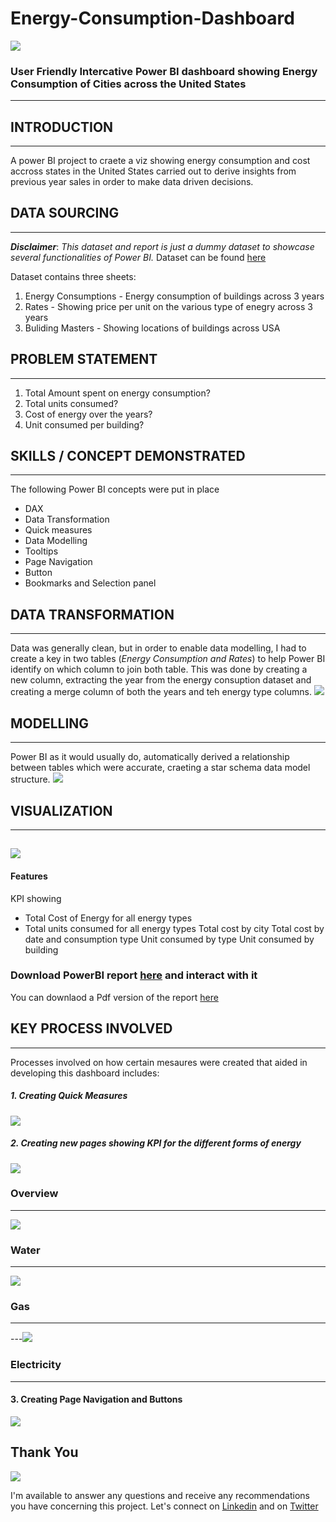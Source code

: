 # Energy-Consumption-Dashboard
 
![](https://github.com/charlezvictor/Enery-Consumption-Dashboard/blob/main/lightbulbs1-1350x720.jpg)

### User Friendly Intercative Power BI dashboard showing Energy Consumption of Cities across the United States
---

## INTRODUCTION
---
A power BI project to craete a viz showing energy consumption and cost accross states in the United States carried out to derive insights from previous year sales in order to make data driven decisions.

## DATA SOURCING
---
**_Disclaimer_**: _This dataset and report is just a dummy dataset to showcase several functionalities of Power BI._ 
Dataset can be found [here](https://github.com/charlezvictor/Enery-Consumption-Dashboard/blob/main/Energy%20Consumptions%20Dataset.xlsx)

Dataset contains three sheets:
1. Energy Consumptions - Energy consumption of buildings across 3 years
2. Rates - Showing price per unit on the various type of enegry across 3 years
3. Buliding Masters - Showing locations of buildings across USA 

## PROBLEM STATEMENT
---
1.	Total Amount spent on energy consumption?
2.	Total units consumed?
3.	Cost of energy over the years?
4.	Unit consumed per building?



## SKILLS / CONCEPT DEMONSTRATED
---
The following Power BI concepts were put in place
-	DAX
- Data Transformation
-	Quick measures
-	Data Modelling
-	Tooltips
- Page Navigation
- Button
- Bookmarks and Selection panel

## DATA TRANSFORMATION
---
Data was generally clean, but in order to enable data modelling, I had to create a key in two tables (_Energy Consumption and Rates_) to help Power BI identify on which column to join both table.
This was done by creating a new column, extracting the year from the energy consuption dataset and creating a merge column of both the years and teh energy type columns.
![](https://github.com/charlezvictor/Enery-Consumption-Dashboard/blob/main/creating%20key.png)


## MODELLING
---
Power BI as it would usually do, automatically derived a relationship between tables which were accurate, craeting a star schema data model structure. 
![](https://github.com/charlezvictor/Enery-Consumption-Dashboard/blob/main/Data%20Modelling.png)


## VISUALIZATION
---

![](https://github.com/charlezvictor/Enery-Consumption-Dashboard/blob/main/Nav%20Page.png)
---

#### Features
 KPI showing
-	Total Cost of Energy for all energy types 
-	Total units consumed for all energy types
Total cost by city
Total cost by date and consumption type
Unit consumed by type
Unit consumed by building


### Download PowerBI report [here](https://github.com/charlezvictor/Enery-Consumption-Dashboard/blob/main/Energy%20Dashboard.pbix) and interact with it 

You can downlaod a Pdf version of the report [here](https://github.com/charlezvictor/Enery-Consumption-Dashboard/blob/main/Energy%20Dashboard.pdf)

## KEY PROCESS INVOLVED
---
Processes involved on how certain mesaures were created that aided in developing this dashboard includes:

##### 1.  Creating Quick Measures
![](https://github.com/charlezvictor/Enery-Consumption-Dashboard/blob/main/Measure%20Calc.png)

##### 2.  Creating new pages showing KPI for the different forms of energy
![](https://github.com/charlezvictor/Enery-Consumption-Dashboard/blob/main/Overview.png)
### Overview 
---
![](https://github.com/charlezvictor/Enery-Consumption-Dashboard/blob/main/Water.png)
### Water 
---
![](https://github.com/charlezvictor/Enery-Consumption-Dashboard/blob/main/Gas.png)
### Gas
---
---![](https://github.com/charlezvictor/Enery-Consumption-Dashboard/blob/main/Electricity.png)
### Electricity
---

#### 3. Creating Page Navigation and Buttons
![](https://github.com/charlezvictor/Enery-Consumption-Dashboard/blob/main/Bookmark%20%26%20Selection.png)


 


## Thank You
![](https://github.com/charlezvictor/Sales_Analysis_Viz/blob/main/Thank%20you.jpg)





I'm available to answer any questions and receive any recommendations you have concerning this project.
Let's connect on [Linkedin](https://www.linkedin.com/in/victor-onyeaghala-08a909167/) and on [Twitter](https://www.twitter.com/_char_lez)
